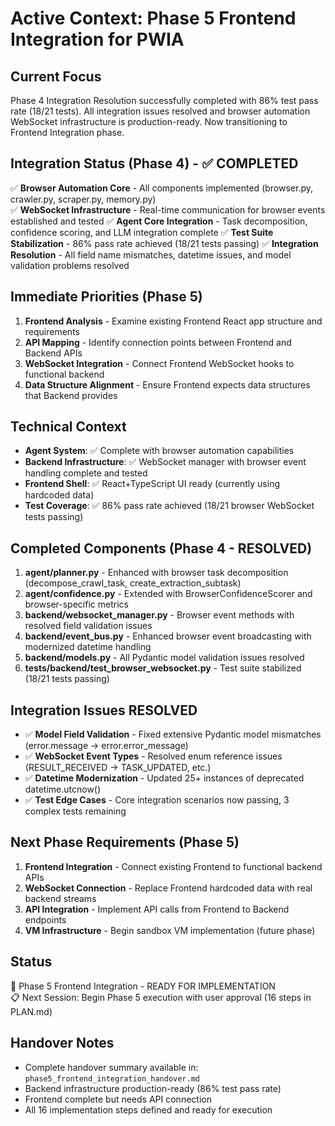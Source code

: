 # Active Context: Phase 5 Frontend Integration for PWIA

## Current Focus
Phase 4 Integration Resolution successfully completed with 86% test pass rate (18/21 tests). All integration issues resolved and browser automation WebSocket infrastructure is production-ready. Now transitioning to Frontend Integration phase.

## Integration Status (Phase 4) - ✅ COMPLETED
✅ **Browser Automation Core** - All components implemented (browser.py, crawler.py, scraper.py, memory.py)  
✅ **WebSocket Infrastructure** - Real-time communication for browser events established and tested
✅ **Agent Core Integration** - Task decomposition, confidence scoring, and LLM integration complete
✅ **Test Suite Stabilization** - 86% pass rate achieved (18/21 tests passing)
✅ **Integration Resolution** - All field name mismatches, datetime issues, and model validation problems resolved

## Immediate Priorities (Phase 5)
1. **Frontend Analysis** - Examine existing Frontend React app structure and requirements
2. **API Mapping** - Identify connection points between Frontend and Backend APIs  
3. **WebSocket Integration** - Connect Frontend WebSocket hooks to functional backend
4. **Data Structure Alignment** - Ensure Frontend expects data structures that Backend provides

## Technical Context
- **Agent System**: ✅ Complete with browser automation capabilities
- **Backend Infrastructure**: ✅ WebSocket manager with browser event handling complete and tested
- **Frontend Shell**: ✅ React+TypeScript UI ready (currently using hardcoded data)
- **Test Coverage**: ✅ 86% pass rate achieved (18/21 browser WebSocket tests passing)

## Completed Components (Phase 4 - RESOLVED)
1. **agent/planner.py** - Enhanced with browser task decomposition (decompose_crawl_task, create_extraction_subtask)
2. **agent/confidence.py** - Extended with BrowserConfidenceScorer and browser-specific metrics  
3. **backend/websocket_manager.py** - Browser event methods with resolved field validation issues
4. **backend/event_bus.py** - Enhanced browser event broadcasting with modernized datetime handling
5. **backend/models.py** - All Pydantic model validation issues resolved
6. **tests/backend/test_browser_websocket.py** - Test suite stabilized (18/21 tests passing)

## Integration Issues RESOLVED
- ✅ **Model Field Validation** - Fixed extensive Pydantic model mismatches (error.message → error.error_message)
- ✅ **WebSocket Event Types** - Resolved enum reference issues (RESULT_RECEIVED → TASK_UPDATED, etc.)
- ✅ **Datetime Modernization** - Updated 25+ instances of deprecated datetime.utcnow()
- ✅ **Test Edge Cases** - Core integration scenarios now passing, 3 complex tests remaining

## Next Phase Requirements (Phase 5)
1. **Frontend Integration** - Connect existing Frontend to functional backend APIs
2. **WebSocket Connection** - Replace Frontend hardcoded data with real backend streams
3. **API Integration** - Implement API calls from Frontend to Backend endpoints
4. **VM Infrastructure** - Begin sandbox VM implementation (future phase)

## Status
🎯 Phase 5 Frontend Integration - READY FOR IMPLEMENTATION  
📋 Next Session: Begin Phase 5 execution with user approval (16 steps in PLAN.md)

## Handover Notes
- Complete handover summary available in: `phase5_frontend_integration_handover.md`
- Backend infrastructure production-ready (86% test pass rate)
- Frontend complete but needs API connection
- All 16 implementation steps defined and ready for execution